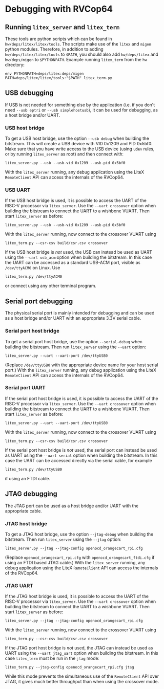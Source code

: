 # Debugging with RVCop64

## Running `litex_server` and `litex_term`

These tools are python scripts which can be found in
`hw/deps/litex/litex/tools`.  The scripts make use of the `litex` and
`migen` python modules.  Therefore, in addition to adding
`hw/deps/litex/litex/tools` to `$PATH`, you should also add
`hw/deps/litex` and `hw/deps/migen` to `$PYTHONPATH`.  Example
running `litex_term` from the `hw` directory:

```
env PYTHONPATH=deps/litex:deps/migen PATH=deps/litex/litex/tools:"$PATH" litex_term.py
```


## USB debugging

If USB is not needed for something else by the application (i.e. if you
don't need `--usb eptri` or `--usb simplehostusb`), it can be used for
debugging, as a host bridge and/or UART.

### USB host bridge

To get a USB host bridge, use the option `--usb debug` when building the
bitstream.  This will create a USB device with VID 0x1209 and PID 0x5bf0.
Make sure that you have write access to the USB device (using `udev`
rules, or by running `litex_server` as root) and then connect with:

```
litex_server.py --usb --usb-vid 0x1209 --usb-pid 0x5bf0
```

With the `litex_server` running, any debug application using the LiteX
`RemoteClient` API can access the internals of the RVCop64.

### USB UART

If the USB host bridge is used, it is possible to access the UART
of the RISC-V processor via `litex_server`.  Use the `--uart crossover`
option when building the bitstream to connect the UART to a wishbone
VUART.  Then start `litex_server` as before:

```
litex_server.py --usb --usb-vid 0x1209 --usb-pid 0x5bf0
```

With the `litex_server` running, now connect to the crossover VUART using

```
litex_term.py --csr-csv build/csr.csv crossover
```

If the USB host bridge is _not_ used, the USB can instead be used as UART
using the `--uart usb_acm` option when building the bitstream.  In this
case the UART can be accessed as a standard USB-ACM port, visible as
`/dev/ttyACM0` on Linux.  Use

```
litex_term.py /dev/ttyACM0
```

or connect using any other terminal program.


## Serial port debugging

The physical serial port is mainly intended for debugging and can be used
as a host bridge and/or UART with an appropriate 3.3V serial cable.

### Serial port host bridge

To get a serial port host bridge, use the option `--serial-debug` when
building the bitstream.  Then run `litex_server` using the `--uart` option:

```
litex_server.py --uart --uart-port /dev/ttyUSB0
```

(Replace `/dev/ttyUSB0` with the appropriate device name for your host
serial port.)  With the `litex_server` running, any debug application
using the LiteX `RemoteClient` API can access the internals of the RVCop64.

### Serial port UART

If the serial port host bridge is used, it is possible to access the UART
of the RISC-V processor via `litex_server`.  Use the `--uart crossover`
option when building the bitstream to connect the UART to a wishbone
VUART.  Then start `litex_server` as before:

```
litex_server.py --uart --uart-port /dev/ttyUSB0
```

With the `litex_server` running, now connect to the crossover VUART using

```
litex_term.py --csr-csv build/csr.csv crossover
```

If the serial port host bridge is _not_ used, the serial port can instead
be used as UART using the `--uart serial` option when building the bitstream.
In this case the UART can be accessed directly via the serial cable, for
example

```
litex_term.py /dev/ttyUSB0
```

if using an FTDI cable.


## JTAG debugging

The JTAG port can be used as a host bridge and/or UART with the
appropriate cable.

### JTAG host bridge

To get a JTAG host bridge, use the option `--jtag-debug` when building
the bitstream.  Then run `litex_server` using the `--jtag` option:

```
litex_server.py --jtag --jtag-config openocd_orangecart_rpi.cfg
```
(Replace `openocd_orangecart_rpi.cfg` with `openocd_orangecart_ftdi.cfg`
if using an FTDI based JTAG cable.)  With the `litex_server` running,
any debug application using the LiteX `RemoteClient` API can access the
internals of the RVCop64.

### JTAG UART

If the JTAG host bridge is used, it is possible to access the UART
of the RISC-V processor via `litex_server`.  Use the `--uart crossover`
option when building the bitstream to connect the UART to a wishbone
VUART.  Then start `litex_server` as before:

```
litex_server.py --jtag --jtag-config openocd_orangecart_rpi.cfg
```

With the `litex_server` running, now connect to the crossover VUART using

```
litex_term.py --csr-csv build/csr.csv crossover
```

If the JTAG port host bridge is _not_ used, the JTAG can instead be used
as UART using the `--uart jtag_uart` option when building the bitstream.
In this case `litex_term` must be run in the `jtag` mode:

```
litex_term.py --jtag-config openocd_orangecart_rpi.cfg jtag
```

While this mode prevents the simultaneous use of the `RemoteClient` API
over JTAG, it gives much better throughput than when using the crossover mode.
